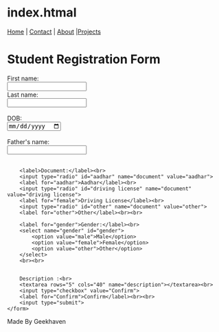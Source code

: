 # index.htmal
<html lang="en">

<head>
    <meta charset="UTF-8">
    <meta name="viewport" content="width=device-width, initial-scale=1.0">
    <title>Student Registration Form</title>
    <link rel="stylesheet" href="https://cdnjs.cloudflare.com/ajax/libs/font-awesome/4.7.0/css/font-awesome.min.css">
</head>

<body>
    <a href="https://www.google.com/">Home</a> | <a href="https://www.google.com/">Contact</a> | <a
        href="https://www.google.com/">About</a> |<a href="https://www.google.com/">Projects</a>
    <h1>Student Registration Form</h1>
    <form>
        <label for="fname">First name:</label><br>
        <input type="text" id="fname" name="fname"><br>
        <label for="lname">Last name:</label><br>
        <input type="text" id="lname" name="lname"><br><br>
        <label for="dob">DOB:</label><br>
        <input type="date" id="dob" name="dob"><br><br>
        <label for="father">Father's name:</label><br>
        <input type="text" id="father" name="father"><br><br>

        <label>Document:</label><br>
        <input type="radio" id="aadhar" name="document" value="aadhar">
        <label for="aadhar">Aadhar</label><br>
        <input type="radio" id="driving license" name="document" value="driving license">
        <label for="female">Driving License</label><br>
        <input type="radio" id="other" name="document" value="other">
        <label for="other">Other</label><br><br>

        <label for="gender">Gender:</label><br>
        <select name="gender" id="gender">
            <option value="male">Male</option>
            <option value="female">Female</option>
            <option value="other">Other</option>
        </select>
        <br><br>


        Description :<br>
        <textarea rows="5" cols="40" name="description"></textarea><br>
        <input type="checkbox" value="Confirm">
        <label for="Confirm">Confirm</label><br><br>
        <input type="submit">
    </form>
</body>
<footer>
    Made By Geekhaven
    <i class="fa fa-facebook-square" aria-hidden="true"></i>
    <i class="fa fa-instagram" aria-hidden="true"></i>
    <i class="fa fa-twitter-square" aria-hidden="true"></i>
    <i class="fa fa-reddit-square" aria-hidden="true"></i>
</footer>

</html>
